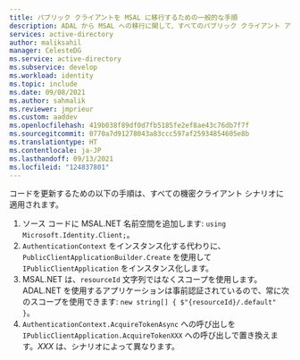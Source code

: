 ```yaml
---
title: パブリック クライアントを MSAL に移行するための一般的な手順
description: ADAL から MSAL への移行に関して、すべてのパブリック クライアント アプリに対して実行する必要がある一般的な手順について説明するインクルード ファイル。
services: active-directory
author: maliksahil
manager: CelesteDG
ms.service: active-directory
ms.subservice: develop
ms.workload: identity
ms.topic: include
ms.date: 09/08/2021
ms.author: sahmalik
ms.reviewer: jmprieur
ms.custom: aaddev
ms.openlocfilehash: 419b038f89df0d7fb5185fe2ef8ae43c76db7f7f
ms.sourcegitcommit: 0770a7d91278043a83ccc597af25934854605e8b
ms.translationtype: HT
ms.contentlocale: ja-JP
ms.lasthandoff: 09/13/2021
ms.locfileid: "124837801"
---
```

コードを更新するための以下の手順は、すべての機密クライアント シナリオに適用されます。

1. ソース コードに MSAL.NET 名前空間を追加します: `using Microsoft.Identity.Client;`。
2. `AuthenticationContext` をインスタンス化する代わりに、`PublicClientApplicationBuilder.Create` を使用して `IPublicClientApplication` をインスタンス化します。
3. MSAL.NET は、`resourceId` 文字列ではなくスコープを使用します。 ADAL.NET を使用するアプリケーションは事前認証されているので、常に次のスコープを使用できます: `new string[] { $"{resourceId}/.default" }`。
4. `AuthenticationContext.AcquireTokenAsync` への呼び出しを `IPublicClientApplication.AcquireTokenXXX` への呼び出しで置き換えます。*XXX* は、シナリオによって異なります。